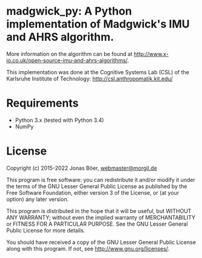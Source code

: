 # madgwick_py: A Python implementation of Madgwick's IMU and AHRS algorithm.

More information on the algorithm can be found at
<http://www.x-io.co.uk/open-source-imu-and-ahrs-algorithms/>.

This implementation was done at the Cognitive Systems Lab (CSL) of the
Karlsruhe Institute of Technology: <http://csl.anthropomatik.kit.edu/>

# Requirements
* Python 3.x (tested with Python 3.4)
* NumPy

# License

Copyright (c) 2015-2022 Jonas Böer, webmaster@morgil.de

This program is free software: you can redistribute it and/or modify
it under the terms of the GNU Lesser General Public License as published by
the Free Software Foundation, either version 3 of the License, or
(at your option) any later version.

This program is distributed in the hope that it will be useful,
but WITHOUT ANY WARRANTY; without even the implied warranty of
MERCHANTABILITY or FITNESS FOR A PARTICULAR PURPOSE.  See the
GNU Lesser General Public License for more details.

You should have received a copy of the GNU Lesser General Public License
along with this program.  If not, see <http://www.gnu.org/licenses/>.
